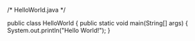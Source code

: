 
/* HelloWorld.java
 */

public class HelloWorld
{
	public static void main(String[] args) {
		System.out.println("Hello World!");
	}
